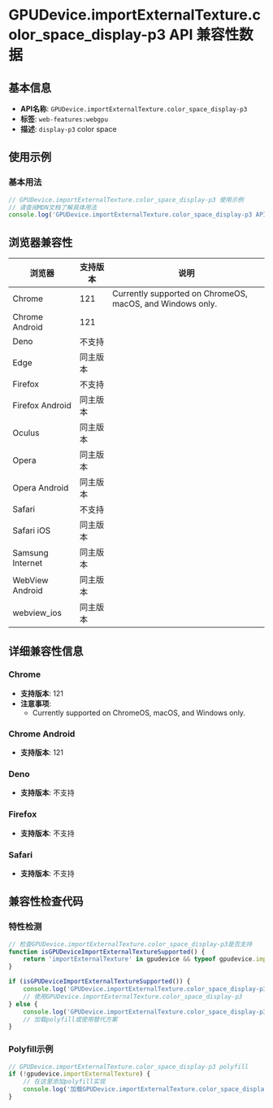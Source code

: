 # GPUDevice.importExternalTexture.color_space_display-p3 API 兼容性数据

## 基本信息

- **API名称**: `GPUDevice.importExternalTexture.color_space_display-p3`
- **标签**: `web-features:webgpu`
- **描述**: <code>display-p3</code> color space

## 使用示例

### 基本用法

```javascript
// GPUDevice.importExternalTexture.color_space_display-p3 使用示例
// 请查阅MDN文档了解具体用法
console.log('GPUDevice.importExternalTexture.color_space_display-p3 API');
```

## 浏览器兼容性

| 浏览器 | 支持版本 | 说明 |
|--------|----------|------|
| Chrome | 121 | Currently supported on ChromeOS, macOS, and Windows only. |
| Chrome Android | 121 |  |
| Deno | 不支持 |  |
| Edge | 同主版本 |  |
| Firefox | 不支持 |  |
| Firefox Android | 同主版本 |  |
| Oculus | 同主版本 |  |
| Opera | 同主版本 |  |
| Opera Android | 同主版本 |  |
| Safari | 不支持 |  |
| Safari iOS | 同主版本 |  |
| Samsung Internet | 同主版本 |  |
| WebView Android | 同主版本 |  |
| webview_ios | 同主版本 |  |

## 详细兼容性信息

### Chrome

- **支持版本**: 121
- **注意事项**:
  - Currently supported on ChromeOS, macOS, and Windows only.

### Chrome Android

- **支持版本**: 121

### Deno

- **支持版本**: 不支持

### Firefox

- **支持版本**: 不支持

### Safari

- **支持版本**: 不支持

## 兼容性检查代码

### 特性检测

```javascript
// 检查GPUDevice.importExternalTexture.color_space_display-p3是否支持
function isGPUDeviceImportExternalTextureSupported() {
    return 'importExternalTexture' in gpudevice && typeof gpudevice.importExternalTexture === 'function';
}

if (isGPUDeviceImportExternalTextureSupported()) {
    console.log('GPUDevice.importExternalTexture.color_space_display-p3 支持');
    // 使用GPUDevice.importExternalTexture.color_space_display-p3
} else {
    console.log('GPUDevice.importExternalTexture.color_space_display-p3 不支持，需要polyfill');
    // 加载polyfill或使用替代方案
}
```

### Polyfill示例

```javascript
// GPUDevice.importExternalTexture.color_space_display-p3 polyfill
if (!gpudevice.importExternalTexture) {
    // 在这里添加polyfill实现
    console.log('加载GPUDevice.importExternalTexture.color_space_display-p3 polyfill');
}
```

